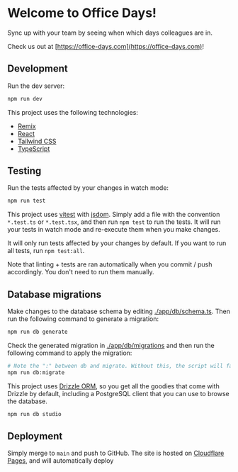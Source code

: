 # Welcome to Office Days!

Sync up with your team by seeing when which days colleagues are in.

Check us out at [https://office-days.com](https://office-days.com)!

## Development

Run the dev server:

```sh
npm run dev
```

This project uses the following technologies:

- [Remix](https://remix.run/)
- [React](https://reactjs.org/)
- [Tailwind CSS](https://tailwindcss.com/)
- [TypeScript](https://www.typescriptlang.org/)

## Testing

Run the tests affected by your changes in watch mode:

```sh
npm run test
```

This project uses [vitest](https://vitest.dev/) with [jsdom](https://github.com/jsdom/jsdom). Simply add a file with the convention `*.test.ts` or `*.test.tsx`, and then run `npm test` to run the tests. It will run your tests in watch mode and re-execute them when you make changes.

It will only run tests affected by your changes by default. If you want to run all tests, run `npm test:all`.

Note that linting + tests are ran automatically when you commit / push accordingly. You don't need to run them manually.

## Database migrations

Make changes to the database schema by editing [./app/db/schema.ts](./app/db/schema.ts). Then run the following command to generate a migration:

```sh
npm run db generate
```

Check the generated migration in [./app/db/migrations](./app/db/migrations) and then run the following command to apply the migration:

```sh
# Note the ":" between db and migrate. Without this, the script will fail
npm run db:migrate
```

This project uses [Drizzle ORM](https://orm.drizzle.team/), so you get all the goodies that come with Drizzle by default, including a PostgreSQL client that you can use to browse the database.

```sh
npm run db studio
```

## Deployment

Simply merge to `main` and push to GitHub. The site is hosted on [Cloudflare Pages](https://pages.cloudflare.com/), and will automatically deploy

